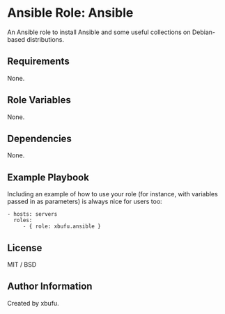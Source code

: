 Ansible Role: Ansible
=========

An Ansible role to install Ansible and some useful collections on Debian-based distributions.

Requirements
------------

None.

Role Variables
--------------

None.

Dependencies
------------

None.

Example Playbook
----------------

Including an example of how to use your role (for instance, with variables passed in as parameters) is always nice for users too:

    - hosts: servers
      roles:
         - { role: xbufu.ansible }

License
-------

MIT / BSD

Author Information
------------------

Created by xbufu.
